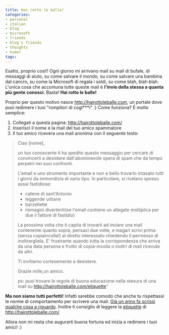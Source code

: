 ```yaml
---
title: Hai rotto le balle!
categories:
- personal
- italian
- blog
- microsoft
- friends
- blog's friends
- thoughts
- humor
tags:
---
```

Esatto, proprio così!! Ogni giorno mi arrivano mail su mail di bufale, di
messaggi di aiuto, su come salvare il mondo, su come salvare una bambina dal
cancro, su come la Microsoft di regala i soldi, su come blah, blah blah.
L'unica cosa che accomuna tutte queste mail è **l'invio della stessa a quanta
più gente conosci.** Basta! **Hai rotto le balle!**

Proprio per questo motivo nasce <http://hairottoleballe.com>, un portale dove
puoi redimere i tuoi "rompitori di cogl\*\*\*i" :) Come funziona? É molto
semplice:

  1. Collegati a questa pagina: <http://hairottoleballe.com/>
  2. Inserisci il nome e la mail del tuo amico spammatore
  3. Il tuo amico ricevera una mail anonima con il seguente testo:  
  
>Ciao [nome],  
>  
>un tuo conoscente ti ha spedito questo messaggio per cercare di convincerti a
>desistere dall'abominevole opera di spam che da tempo perpetri nei suoi
>confronti.  
>  
>L'email e uno strumento importante e non e bello trovarlo intasato tutti i
>giorni da immondizia di vario tipo. In particolare, si rivelano spesso assai
>fastidiose:  
>  
>* catene di sant'Antonio  
>* leggende urbane  
>* barzellette  
>* immagini divertenti(se l'email contiene un allegato moltiplica per due il fattore di fastidio)  
>  
>La prossima volta che ti capita di trovarti ad inviare una mail contenente
>quanto sopra, pensaci due volte, e magari scrivi prima (senza copiaincolla!)
>al diretto interessato chiedendo il permesso di inoltrargliela. E' frustrante
>quando tutta la corrispondenza che arriva da una data persona e frutto di
>copia-incolla o inoltri di mail ricevute da altri.  
>  
>Ti invitiamo cortesemente a desistere.  
>  
>Grazie mille,un amico.  
>  
>ps: puoi trovare le regole di buona educazione nella stesura di una mail su
>http://hairottoleballe.com/etiquette"

**Ma non siamo tutti perfetti!** Infatti sarebbe comodo che anche tu rispettassi le norme di comportamento per scrivere una mail. [Già un anno fa scrissi qualche cosa a riguardo]({{site.url}}/2009/04/20/howto-come-scrivere-mail-in-modo-corretto/). Inoltre ti consiglio di leggere la [etiquette](http://hairottoleballe.com/etiquette) di <http://hairottoleballe.com/>


Allora non mi resta che augurarti buona fortuna ed inizia a redimere i tuoi
amici! :)
